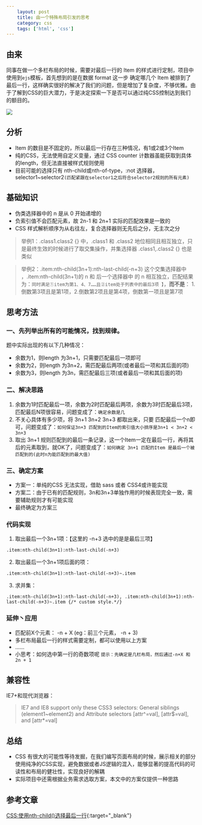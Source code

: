 ```yaml
---
    layout: post
    title: 由一个特殊布局引发的思考
    category: css
    tags: ['html', 'css']
---
```

## 由来
同事在做一个多栏布局的时候，需要对最后一行的 Item 的样式进行定制，项目中使用到`ejs`模板，首先想到的是在数据 format 这一步 确定哪几个 Item 被排到了最后一行，这样确实很好的解决了我们的问题，但是增加了复杂度，不够优雅。由于了解到CSS的巨大潜力，于是决定探索一下是否可以通过纯CSS控制达到我们的额目的。

![](http://cdn.jiangxiaokun.com/img/blog/question-1.png)

## 分析
- Item 的数目是不固定的，所以最后一行存在三种情况，有1或2或3个Item
- 纯的CSS，无法使用自定义变量，通过 CSS counter 计数器虽能获取到具体的length，但无法直接被样式规则使用
- 目前可能的选择只有 nth-child或nth-of-type，:not 选择器， selector1~selector2`(匹配紧跟在selector1之后符合selector2规则的所有元素)`

## 基础知识
- 伪类选择器中的 n 是从 0 开始递增的
- 负索引值不会匹配元素，故 2n-1 和 2n+1 实际的匹配效果是一致的
- CSS 样式解析顺序为从右往左，复合选择器则无先后之分，无主次之分
> 举例1：.class1.class2 {} 中，.class1 和 .class2 地位相同且相互独立，只是最终生效的时候进行了取交集操作，并集选择器 .class1,.class2 {} 也是类似

> 举例2：.item:nth-child(3n+1):nth-last-child(-n+3) 这个交集选择器中 ，.item:nth-child(3n+1)的 n 和 后一个选择器中 的 n 相互独立，匹配结果为：`同时满足①item为第1、4、7……且②item处于列表中的最后3项 】`，**而不是**： 1.倒数第3项且是第1项，2.倒数第2项且是第4项，倒数第一项且是第7项

## 思考方法
### 一、先列举出所有的可能情况，找到规律。
题中实际出现的有以下几种情况：
- 余数为1，则length 为3n+1，只需要匹配最后一项即可
- 余数为2，则length 为3n+2，需匹配最后两项(或者最后一项和其后面的项)
- 余数为3，则length 为3n，需匹配最后三项(或者最后一项和其后面的项)

### 二、解决思路
1. 余数为1时匹配最后一项，余数为2时匹配最后两项，余数为3时匹配最后3项，匹配最后N项很容易，问题变成了：`确定余数是几`
2. 不关心具体有多少项，将 3n+1 3n+2 3n+3 都取出来，只要 匹配最后一个n即可，问题变成了：`如何保证3n+3 匹配到的Item的索引值大小排序是3n+1 < 3n+2 < 3n+3`
3. 取出 3n+1 规则匹配到的最后一条记录，这一个Item一定在最后一行，再将其后的元素取到，就OK了，问题变成了：`如何确定 3n+1 匹配的Item 是最后一个被匹配到的(此时n为能匹配到的最大值)`

### 三、确定方案
- 方案一：单纯的CSS 无法实现，借助 sass 或者 CSS4或许能实现
- 方案二：由于已有的匹配规则，3n和3n+3单独作用的时候表现完全一致，需要辅助规则才有可能实现
- 最终确定为方案三

### 代码实现
1. 取出最后一个3n+1项：【这里的 -n+3 选中的是是最后三项】

```.item:nth-child(3n+1):nth-last-child(-n+3)```

2. 取出最后一个3n+1项后面的项：

```.item:nth-child(3n+1):nth-last-child(-n+3)~.item```

3. 求并集：

```.item:nth-child(3n+1):nth-last-child(-n+3), .item:nth-child(3n+1):nth-last-child(-n+3)~.item {/* custom style.*/}```


### 延伸丶应用
- 匹配前X个元素： -n + X (eg：前三个元素， -n + 3)
- 多栏布局最后一行的样式需要定制，都可以使用以上方案
- ……
- 小思考：如何选中第一行的奇数项呢 `提示：先确定是几栏布局，然后通过-n+X 和 2n + 1`

## 兼容性
IE7+和现代浏览器：
> IE7 and IE8 support only these CSS3 selectors: General siblings (element1~element2) and Attribute selectors [attr^=val], [attr$=val], and [attr*=val]

## 总结
- CSS 有很大的可能性等待发掘，在我们编写页面布局的时候，展示相关的部分使用纯净的CSS实现，避免数据或者JS逻辑的混入，能够显著的提高代码的可读性和布局的健壮性，实现良好的解耦
- 实际项目中还需根据业务需求选取方案，本文中的方案仅提供一种思路

## 参考文章
[CSS:使用nth-child()选择最后一行](https://www.jianshu.com/p/db65ae0a3c2e){:target="_blank"}
